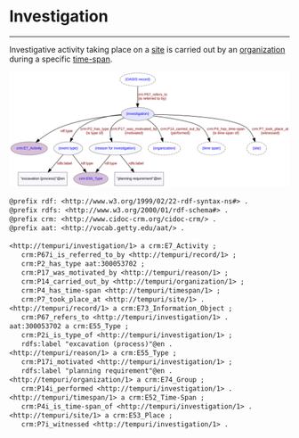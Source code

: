 # Investigation
***

Investigative activity taking place on a [site](ld4he-site.md) is carried out by an [organization](ld4he-organization.md) during a specific [time-span](ld4he-timespan.md).
 
![investigation](img/ld4he-investigation.svg)

```turtle
@prefix rdf: <http://www.w3.org/1999/02/22-rdf-syntax-ns#> .
@prefix rdfs: <http://www.w3.org/2000/01/rdf-schema#> .
@prefix crm: <http://www.cidoc-crm.org/cidoc-crm/> .
@prefix aat: <http://vocab.getty.edu/aat/> .

<http://tempuri/investigation/1> a crm:E7_Activity ;
   crm:P67i_is_referred_to_by <http://tempuri/record/1> ;
   crm:P2_has_type aat:300053702 ;
   crm:P17_was_motivated_by <http://tempuri/reason/1> ;
   crm:P14_carried_out_by <http://tempuri/organization/1> ;
   crm:P4_has_time-span <http://tempuri/timespan/1> ;
   crm:P7_took_place_at <http://tempuri/site/1> .
<http://tempuri/record/1> a crm:E73_Information_Object ;
   crm:P67_refers_to <http://tempuri/investigation/1> .
aat:300053702 a crm:E55_Type ;
   crm:P2i_is_type_of <http://tempuri/investigation/1> ;
   rdfs:label "excavation (process)"@en .
<http://tempuri/reason/1> a crm:E55_Type ;
   crm:P17i_motivated <http://tempuri/investigation/1> ;
   rdfs:label "planning requirement"@en .
<http://tempuri/organization/1> a crm:E74_Group ;
   crm:P14i_performed <http://tempuri/investigation/1> .
<http://tempuri/timespan/1> a crm:E52_Time-Span ;
   crm:P4i_is_time-span_of <http://tempuri/investigation/1> .
<http://tempuri/site/1> a crm:E53_Place ;
   crm:P7i_witnessed <http://tempuri/investigation/1> .
```
